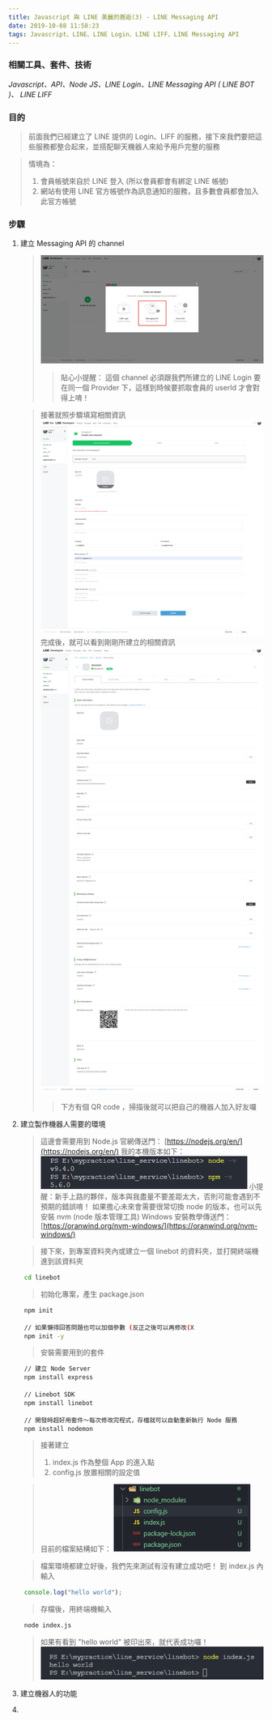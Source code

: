 ```yaml
---
title: Javascript 與 LINE 美麗的邂逅(3) - LINE Messaging API
date: 2019-10-08 11:58:23
tags: Javascript、LINE、LINE Login、LINE LIFF、LINE Messaging API
---
```


### 相關工具、套件、技術
*Javascript、API、Node JS、LINE Login、LINE Messaging API ( LINE BOT )、 LINE LIFF*

### 目的
> 前面我們已經建立了 LINE 提供的 Login、LIFF 的服務，接下來我們要把這些服務都整合起來，並搭配聊天機器人來給予用戶完整的服務

> 情境為：  
> 1. 會員帳號來自於 LINE 登入 (所以會員都會有綁定 LINE 帳號)  
> 2. 網站有使用 LINE 官方帳號作為訊息通知的服務，且多數會員都會加入此官方帳號

### 步驟
1. 建立 Messaging API 的 channel
   > ![create LINE Messaging API](line-bot/linebot_create_channel.jpg)
   >> 貼心小提醒： 這個 channel 必須跟我們所建立的 LINE Login 要在同一個 Provider 下，這樣到時候要抓取會員的 userId 才會對得上唷！

   > 接著就照步驟填寫相關資訊
   > ![LINE Messaging API](line-bot/linebot_create.jpg)
   > 完成後，就可以看到剛剛所建立的相關資訊
   > ![LINE Messaging API](line-bot/linebot_detail.jpg)
   >> 下方有個 QR code ，掃描後就可以把自己的機器人加入好友囉
2. 建立製作機器人需要的環境
   > 這邊會需要用到 Node.js
   > 官網傳送門： [https://nodejs.org/en/](https://nodejs.org/en/)
   > 我的本機版本如下：
   > ![本機 node 版本](line-bot/node_version.jpg)
   > 小提醒：新手上路的夥伴，版本與我盡量不要差距太大，否則可能會遇到不預期的錯誤唷！
   > 如果擔心未來會需要很常切換 node 的版本，也可以先安裝 nvm (node 版本管理工具)
   > Windows 安裝教學傳送門：[https://oranwind.org/nvm-windows/](https://oranwind.org/nvm-windows/)

   > 接下來，到專案資料夾內或建立一個 linebot 的資料夾，並打開終端機進到該資料夾
   ``` bash
    cd linebot
   ```
   > 初始化專案，產生 package.json
   ``` bash
    npm init

    // 如果懶得回答問題也可以加個參數 (反正之後可以再修改(X
    npm init -y
   ```
   > 安裝需要用到的套件
   ``` bash
    // 建立 Node Server
    npm install express

    // Linebot SDK
    npm install linebot

    // 開發時超好用套件～每次修改完程式，存檔就可以自動重新執行 Node 服務
    npm install nodemon
   ```

   > 接著建立
   > 1. index.js 作為整個 App 的進入點  
   > 2. config.js 放置相關的設定值

   > 目前的檔案結構如下：
   > ![檔案結構](line-bot/file.jpg)

   > 檔案環境都建立好後，我們先來測試有沒有建立成功吧！
   > 到 index.js 內輸入
   ``` js
    console.log("hello world");
   ```

   > 存檔後，用終端機輸入
   ``` bash
    node index.js
   ```

   > 如果有看到 "hello world" 被印出來，就代表成功囉！
   > ![Hello World](line-bot/helloworld.jpg)

3. 建立機器人的功能
4. 
